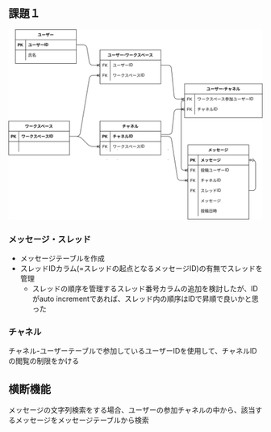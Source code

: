 ## 課題１
![](er1.drawio.svg)

### メッセージ・スレッド
- メッセージテーブルを作成
- スレッドIDカラム(=スレッドの起点となるメッセージID)の有無でスレッドを管理
    - スレッドの順序を管理するスレッド番号カラムの追加を検討したが、IDがauto incrementであれば、スレッド内の順序はIDで昇順で良いかと思った

### チャネル
チャネル-ユーザーテーブルで参加しているユーザーIDを使用して、チャネルIDの閲覧の制限をかける

## 横断機能
メッセージの文字列検索をする場合、ユーザーの参加チャネルの中から、該当するメッセージをメッセージテーブルから検索